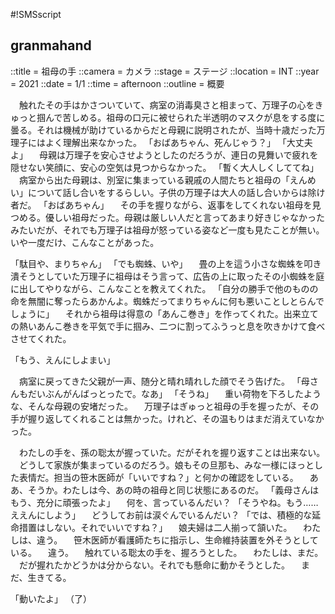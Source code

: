 #!SMSscript

## granmahand

::title = 祖母の手
::camera = カメラ
::stage = ステージ
::location = INT
::year = 2021
::date = 1/1
::time = afternoon
::outline = 概要

　触れたその手はかさついていて、病室の消毒臭さと相まって、万理子の心をきゅっと掴んで苦しめる。祖母の口元に被せられた半透明のマスクが息をする度に曇る。それは機械が助けているからだと母親に説明されたが、当時十歳だった万理子にはよく理解出来なかった。
「おばあちゃん、死んじゃう？」
「大丈夫よ」
　母親は万理子を安心させようとしたのだろうが、連日の見舞いで疲れを隠せない笑顔に、安心の空気は見つからなかった。
「暫く大人しくしててね」
　病室から出た母親は、別室に集まっている親戚の人間たちと祖母の「えんめい」について話し合いをするらしい。子供の万理子は大人の話し合いからは除け者だ。
「おばあちゃん」
　その手を握りながら、返事をしてくれない祖母を見つめる。優しい祖母だった。母親は厳しい人だと言ってあまり好きじゃなかったみたいだが、それでも万理子は祖母が怒っている姿など一度も見たことが無い。いや一度だけ、こんなことがあった。

「駄目や、まりちゃん」
「でも蜘蛛、いや」
　畳の上を這う小さな蜘蛛を叩き潰そうとしていた万理子に祖母はそう言って、広告の上に取ったその小蜘蛛を庭に出してやりながら、こんなことを教えてくれた。
「自分の勝手で他のものの命を無闇に奪ったらあかんよ。蜘蛛だってまりちゃんに何も悪いことしとらんでしょうに」
　それから祖母は得意の「あんこ巻き」を作ってくれた。出来立ての熱いあんこ巻きを平気で手に掴み、二つに割ってふうっと息を吹きかけて食べさせてくれた。

「もう、えんにしよまい」

　病室に戻ってきた父親が一声、随分と晴れ晴れした顔でそう告げた。
「母さんもだいぶんがんばっとったで。なあ」
「そうね」
　重い荷物を下ろしたような、そんな母親の安堵だった。
　万理子はぎゅっと祖母の手を握ったが、その手が握り返してくれることは無かった。けれど、その温もりはまだ消えていなかった。

　わたしの手を、孫の聡太が握っていた。だがそれを握り返すことは出来ない。
　どうして家族が集まっているのだろう。娘もその旦那も、みな一様にほっとした表情だ。担当の笹木医師が「いいですね？」と何かの確認をしている。
　ああ、そうか。わたしは今、あの時の祖母と同じ状態にあるのだ。
「義母さんはもう、充分に頑張ったよ」
　何を、言っているんだい？
「そうやね。もう……ええんにしよう」
　どうしてお前は涙ぐんでいるんだい？
「では、積極的な延命措置はしない。それでいいですね？」
　娘夫婦は二人揃って頷いた。
　わたしは、違う。
　笹木医師が看護師たちに指示し、生命維持装置を外そうとしている。
　違う。
　触れている聡太の手を、握ろうとした。
　わたしは、まだ。
　だが握れたかどうかは分からない。それでも懸命に動かそうとした。
　まだ、生きてる。

「動いたよ」
（了）


